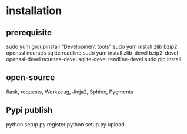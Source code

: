 installation
===========

prerequisite
---------------
sudo yum groupinstall "Development tools"
sudo yum install zlib bzip2 openssl ncurses sqlite readline
sudo yum install zlib-devel bzip2-devel openssl-devel ncurses-devel sqlite-devel readline-devel
sudo pip install 


open-source
---------------
flask, requests, Werkzeug, Jinja2, Sphinx, Pygments

Pypi publish
--------------
python setup.py register
python setup.py upload